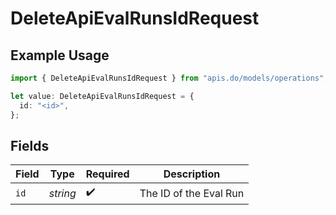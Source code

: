 # DeleteApiEvalRunsIdRequest

## Example Usage

```typescript
import { DeleteApiEvalRunsIdRequest } from "apis.do/models/operations";

let value: DeleteApiEvalRunsIdRequest = {
  id: "<id>",
};
```

## Fields

| Field                  | Type                   | Required               | Description            |
| ---------------------- | ---------------------- | ---------------------- | ---------------------- |
| `id`                   | *string*               | :heavy_check_mark:     | The ID of the Eval Run |